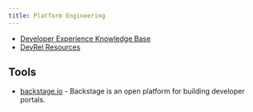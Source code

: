 ```yaml
---
title: Platform Engineering
---
```


- [Developer Experience Knowledge Base](https://developerexperience.io/)
- [DevRel Resources](https://devrelresourc.es/#devrel-activities-international-developer-relations)

## Tools

- [backstage.io](https://backstage.io/plugins) - Backstage is an open platform for building developer portals.
